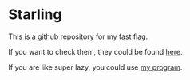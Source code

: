 # Starling 
This is a github repository for my fast flag.

If you want to check them, they could be found [here](https://github.com/validchoice/Starling/tree/main/cs).

If you are like super lazy, you could use [my program](https://github.com/validchoice/Sarling/blob/main/Starling.cmd).
